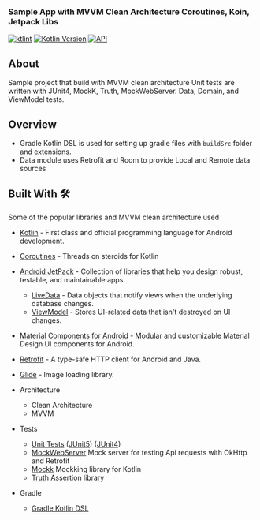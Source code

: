 ### Sample App with MVVM Clean Architecture Coroutines, Koin, Jetpack Libs

[![ktlint](https://img.shields.io/badge/code%20style-%E2%9D%A4-FF4081.svg)](https://ktlint.github.io/)
[![Kotlin Version](https://img.shields.io/badge/kotlin-1.4.20-blue.svg)](https://kotlinlang.org)
[![API](https://img.shields.io/badge/API-21%2B-brightgreen.svg?style=flat)](https://android-arsenal.com/api?level=30)

## About

Sample project that build with MVVM clean architecture 
Unit tests are written with JUnit4, MockK, Truth, MockWebServer. Data, Domain, and ViewModel tests.

## Overview
* Gradle Kotlin DSL is used for setting up gradle files with `buildSrc` folder and extensions.
* Data module uses Retrofit and Room to provide Local and Remote data sources

## Built With 🛠

Some of the popular libraries and MVVM clean architecture used

* [Kotlin](https://kotlinlang.org/) - First class and official programming language for Android development.

* [Coroutines](https://kotlinlang.org/docs/reference/coroutines-overview.html) - Threads on steroids for Kotlin
* [Android JetPack](https://developer.android.com/jetpack) - Collection of libraries that help you design robust, testable, and maintainable apps.
  * [LiveData](https://developer.android.com/topic/libraries/architecture/livedata) - Data objects that notify views when the underlying database changes.
  * [ViewModel](https://developer.android.com/topic/libraries/architecture/viewmodel) - Stores UI-related data that isn't destroyed on UI changes.
* [Material Components for Android](https://github.com/material-components/material-components-android) - Modular and customizable Material Design UI components for Android.
* [Retrofit](https://square.github.io/retrofit/) - A type-safe HTTP client for Android and Java.
* [Glide](https://github.com/bumptech/glide) - Image loading library.

* Architecture
    * Clean Architecture
    * MVVM
* Tests
    * [Unit Tests](https://en.wikipedia.org/wiki/Unit_testing) ([JUnit5](https://junit.org/junit5/)) ([JUnit4](https://junit.org/junit4/))
    * [MockWebServer](https://github.com/square/okhttp/tree/master/mockwebserver) Mock server for testing Api requests with OkHttp and Retrofit
    * [Mockk](https://mockk.io/) Mockking library for Kotlin
    * [Truth](https://truth.dev) Assertion library
* Gradle
    * [Gradle Kotlin DSL](https://docs.gradle.org/current/userguide/kotlin_dsl.html)
